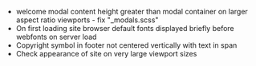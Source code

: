 * welcome modal content height greater than modal container on larger aspect ratio viewports - fix "_modals.scss"
* On first loading site browser default fonts displayed briefly before webfonts on server load
* Copyright symbol in footer not centered vertically with text in span
* Check appearance of site on very large viewport sizes
